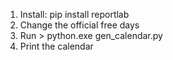 1. Install: pip install reportlab
2. Change the official free days
3. Run > python.exe gen_calendar.py
4. Print the calendar
